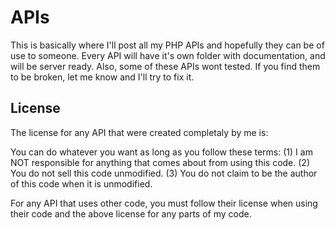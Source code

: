 # APIs
This is basically where I'll post all my PHP APIs and hopefully they can be of use to someone. Every API will have it's own folder with documentation, and will be server ready. Also, some of these APIs wont tested. If you find them to be broken, let me know and I'll try to fix it.

## License
The license for any API that were created completaly by me is:

You can do whatever you want as long as you follow these terms:
(1) I am NOT responsible for anything that comes about from using this code.
(2) You do not sell this code unmodified.
(3) You do not claim to be the author of this code when it is unmodified.

For any API that uses other code, you must follow their license when using their code and the above license for any parts of my code.
